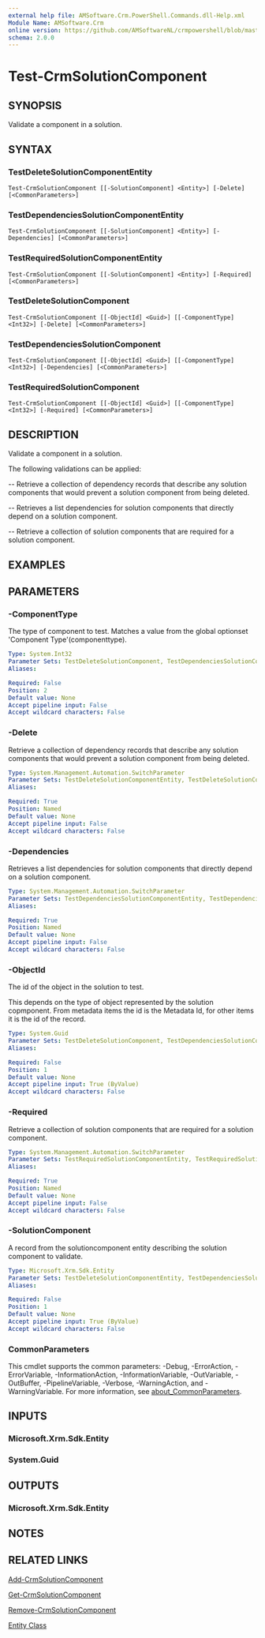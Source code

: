 ```yaml
---
external help file: AMSoftware.Crm.PowerShell.Commands.dll-Help.xml
Module Name: AMSoftware.Crm
online version: https://github.com/AMSoftwareNL/crmpowershell/blob/master/docs/Test-CrmSolutionComponent.md
schema: 2.0.0
---
```


# Test-CrmSolutionComponent

## SYNOPSIS
Validate a component in a solution.

## SYNTAX

### TestDeleteSolutionComponentEntity
```
Test-CrmSolutionComponent [[-SolutionComponent] <Entity>] [-Delete] [<CommonParameters>]
```

### TestDependenciesSolutionComponentEntity
```
Test-CrmSolutionComponent [[-SolutionComponent] <Entity>] [-Dependencies] [<CommonParameters>]
```

### TestRequiredSolutionComponentEntity
```
Test-CrmSolutionComponent [[-SolutionComponent] <Entity>] [-Required] [<CommonParameters>]
```

### TestDeleteSolutionComponent
```
Test-CrmSolutionComponent [[-ObjectId] <Guid>] [[-ComponentType] <Int32>] [-Delete] [<CommonParameters>]
```

### TestDependenciesSolutionComponent
```
Test-CrmSolutionComponent [[-ObjectId] <Guid>] [[-ComponentType] <Int32>] [-Dependencies] [<CommonParameters>]
```

### TestRequiredSolutionComponent
```
Test-CrmSolutionComponent [[-ObjectId] <Guid>] [[-ComponentType] <Int32>] [-Required] [<CommonParameters>]
```

## DESCRIPTION
Validate a component in a solution.

The following validations can be applied:

 -- Retrieve a collection of dependency records that describe any solution components that would prevent a solution component from being deleted.
 
 -- Retrieves a list dependencies for solution components that directly depend on a solution component.
 
 -- Retrieve a collection of solution components that are required for a solution component.

## EXAMPLES

## PARAMETERS

### -ComponentType
The type of component to test. Matches a value from the global optionset 'Component Type'(componenttype).

```yaml
Type: System.Int32
Parameter Sets: TestDeleteSolutionComponent, TestDependenciesSolutionComponent, TestRequiredSolutionComponent
Aliases:

Required: False
Position: 2
Default value: None
Accept pipeline input: False
Accept wildcard characters: False
```

### -Delete
Retrieve a collection of dependency records that describe any solution components that would prevent a solution component from being deleted.

```yaml
Type: System.Management.Automation.SwitchParameter
Parameter Sets: TestDeleteSolutionComponentEntity, TestDeleteSolutionComponent
Aliases:

Required: True
Position: Named
Default value: None
Accept pipeline input: False
Accept wildcard characters: False
```

### -Dependencies
Retrieves a list dependencies for solution components that directly depend on a solution component. 

```yaml
Type: System.Management.Automation.SwitchParameter
Parameter Sets: TestDependenciesSolutionComponentEntity, TestDependenciesSolutionComponent
Aliases:

Required: True
Position: Named
Default value: None
Accept pipeline input: False
Accept wildcard characters: False
```

### -ObjectId
The id of the object in the solution to test. 

This depends on the type of object represented by the solution copmponent. From metadata items the id is the Metadata Id, for other items it is the id of the record.

```yaml
Type: System.Guid
Parameter Sets: TestDeleteSolutionComponent, TestDependenciesSolutionComponent, TestRequiredSolutionComponent
Aliases:

Required: False
Position: 1
Default value: None
Accept pipeline input: True (ByValue)
Accept wildcard characters: False
```

### -Required
Retrieve a collection of solution components that are required for a solution component.

```yaml
Type: System.Management.Automation.SwitchParameter
Parameter Sets: TestRequiredSolutionComponentEntity, TestRequiredSolutionComponent
Aliases:

Required: True
Position: Named
Default value: None
Accept pipeline input: False
Accept wildcard characters: False
```

### -SolutionComponent
A record from the solutioncomponent entity describing the solution component to validate.

```yaml
Type: Microsoft.Xrm.Sdk.Entity
Parameter Sets: TestDeleteSolutionComponentEntity, TestDependenciesSolutionComponentEntity, TestRequiredSolutionComponentEntity
Aliases:

Required: False
Position: 1
Default value: None
Accept pipeline input: True (ByValue)
Accept wildcard characters: False
```

### CommonParameters
This cmdlet supports the common parameters: -Debug, -ErrorAction, -ErrorVariable, -InformationAction, -InformationVariable, -OutVariable, -OutBuffer, -PipelineVariable, -Verbose, -WarningAction, and -WarningVariable. For more information, see [about_CommonParameters](http://go.microsoft.com/fwlink/?LinkID=113216).

## INPUTS

### Microsoft.Xrm.Sdk.Entity

### System.Guid

## OUTPUTS

### Microsoft.Xrm.Sdk.Entity

## NOTES

## RELATED LINKS

[Add-CrmSolutionComponent](Add-CrmSolutionComponent.md)

[Get-CrmSolutionComponent](Get-CrmSolutionComponent.md)

[Remove-CrmSolutionComponent](Remove-CrmSolutionComponent.md)

[Entity Class](https://docs.microsoft.com/en-us/dotnet/api/microsoft.xrm.sdk.entity)
